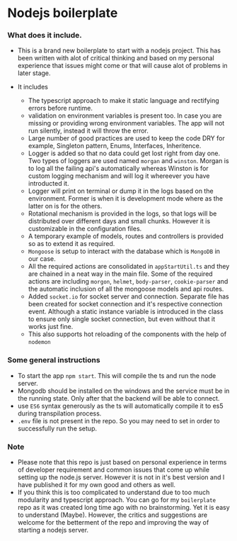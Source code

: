 # Nodejs boilerplate

### What does it include.

- This is a brand new boilerplate to start with a nodejs project. This has been written with alot of critical thinking and based on my personal experience that issues might come or that will cause alot of problems in later stage.

- It includes
    - The typescript approach to make it static language and rectifying errors before runtime.
    - validation on environment variables is present too. In case you are missing or providing wrong environment variables. The app will not run silently, instead it will throw the error.
    - Large number of good practices are used to keep the code DRY for example, Singleton pattern, Enums, Interfaces, Inheritence.
    - Logger is added so that no data could get lost right from day one. Two types of loggers are used named `morgan` and `winston`. Morgan is to log all the failing api's automatically whereas Winston is for custom logging mechanism and will log it whereever you have introducted it.
    - Logger will print on terminal or dump it in the logs based on the environment. Former is when it is development mode where as the latter on is for the others.
    - Rotational mechanism is provided in the logs, so that logs will be distributed over different days and small chunks. However it is customizable in the configuration files.
    - A temporary example of models, routes and controllers is provided so as to extend it as required.
    - `Mongoose` is setup to interact with the database which is `MongoDB` in our case.
    - All the required actions are consolidated in `appStartUtil.ts` and they are chained in a neat way in the main file. Some of the required actions are including `morgon`, `helmet`, `body-parser`, `cookie-parser` and the automatic inclusion of all the mongoose models and api routes.
    - Added `socket.io` for socket server and connection. Separate file has been created for socket connection and it's respective connection event. Although a static instance variable is introduced in the class to ensure only single socket connection, but even without that it works just fine.
    - This also supports hot reloading of the components with the help of `nodemon`

### Some general instructions
- To start the app `npm start`. This will compile the ts and run the node server.
- Mongodb should be installed on the windows and the service must be in the running state. Only after that the backend will be able to connect.
- use `ES6` syntax generously as the ts will automatically compile it to es5 during transpilation process.
- `.env` file is not present in the repo. So you may need to set in order to successfully run the setup.

### Note
- Please note that this repo is just based on personal experience in terms of developer requirement and common issues that come up while setting up the node.js server. However it is not in it's best version and I have published it for my own good and others as well.
- If you think this is too complicated to understand due to too much modularity and typescript approach. You can go for my `boilerplate` repo as it was created long time ago with no brainstorming. Yet it is easy to understand (Maybe). However, the critics and suggestions are welcome for the betterment of the repo and improving the way of starting a nodejs server.